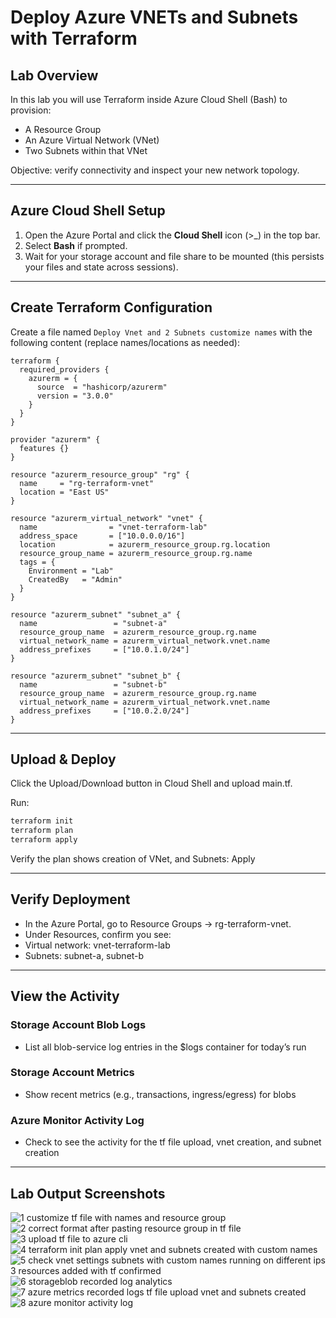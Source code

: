 # Deploy Azure VNETs and Subnets with Terraform

## Lab Overview
In this lab you will use Terraform inside Azure Cloud Shell (Bash) to provision:
  - A Resource Group  
  - An Azure Virtual Network (VNet)  
  - Two Subnets within that VNet  

Objective: verify connectivity and inspect your new network topology.

---

## Azure Cloud Shell Setup
1. Open the Azure Portal and click the **Cloud Shell** icon (>_) in the top bar.  
2. Select **Bash** if prompted.  
3. Wait for your storage account and file share to be mounted (this persists your files and state across sessions).

---

## Create Terraform Configuration

Create a file named `Deploy Vnet and 2 Subnets customize names` with the following content (replace names/locations as needed):

```hcl
terraform {
  required_providers {
    azurerm = {
      source  = "hashicorp/azurerm"
      version = "3.0.0"
    }
  }
}

provider "azurerm" {
  features {}
}

resource "azurerm_resource_group" "rg" {
  name     = "rg-terraform-vnet"
  location = "East US"
}

resource "azurerm_virtual_network" "vnet" {
  name                = "vnet-terraform-lab"
  address_space       = ["10.0.0.0/16"]
  location            = azurerm_resource_group.rg.location
  resource_group_name = azurerm_resource_group.rg.name
  tags = {
    Environment = "Lab"
    CreatedBy   = "Admin"
  }
}

resource "azurerm_subnet" "subnet_a" {
  name                 = "subnet-a"
  resource_group_name  = azurerm_resource_group.rg.name
  virtual_network_name = azurerm_virtual_network.vnet.name
  address_prefixes     = ["10.0.1.0/24"]
}

resource "azurerm_subnet" "subnet_b" {
  name                 = "subnet-b"
  resource_group_name  = azurerm_resource_group.rg.name
  virtual_network_name = azurerm_virtual_network.vnet.name
  address_prefixes     = ["10.0.2.0/24"]
}
```

---

## Upload & Deploy
Click the Upload/Download button in Cloud Shell and upload main.tf.

Run:

```bash
terraform init
terraform plan
terraform apply
```

Verify the plan shows creation of VNet, and Subnets: Apply

---

## Verify Deployment

  - In the Azure Portal, go to Resource Groups → rg-terraform-vnet.
  - Under Resources, confirm you see:
  - Virtual network: vnet-terraform-lab
  - Subnets: subnet-a, subnet-b

---

## View the Activity
 
### Storage Account Blob Logs
- List all blob-service log entries in the $logs container for today’s run

### Storage Account Metrics
- Show recent metrics (e.g., transactions, ingress/egress) for blobs

### Azure Monitor Activity Log
- Check to see the activity for the tf file upload, vnet creation, and subnet creation

---

## Lab Output Screenshots

![1 customize tf file with names and resource group](https://github.com/user-attachments/assets/59ed0893-5f9e-4d4b-b471-672668404f69)
![2 correct format after pasting resource group in tf file](https://github.com/user-attachments/assets/dad4a95a-cc23-4cc6-8803-c94bc303018a)
![3 upload tf file to azure cli](https://github.com/user-attachments/assets/34e8da6d-a2e6-4654-a49e-e662c9feb779)
![4 terraform init plan apply vnet and subnets created with custom names](https://github.com/user-attachments/assets/202d9dd7-d93b-4227-83ca-334485f26572)
![5 check vnet settings subnets with custom names running on different ips 3 resources added with tf confirmed](https://github.com/user-attachments/assets/808d543c-8298-4fd5-87b1-7a88809a43c2)
![6 storageblob recorded log analytics](https://github.com/user-attachments/assets/30b4d997-971c-447f-b38d-f412f270607a)
![7 azure metrics recorded logs tf file upload vnet and subnets created](https://github.com/user-attachments/assets/3406734f-5e2c-4334-9bea-c5318e8b22b8)
![8 azure monitor activity log](https://github.com/user-attachments/assets/4f944d89-b2b6-4368-a47d-5902260bb041)
